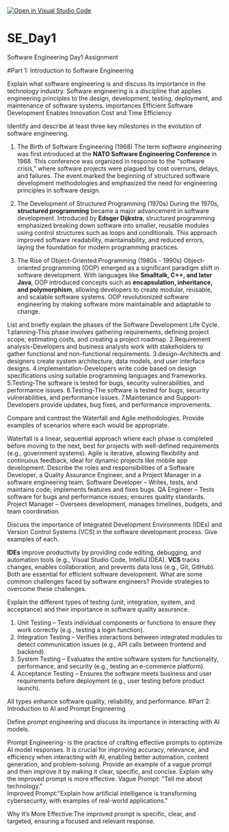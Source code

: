 [![Open in Visual Studio Code](https://classroom.github.com/assets/open-in-vscode-2e0aaae1b6195c2367325f4f02e2d04e9abb55f0b24a779b69b11b9e10269abc.svg)](https://classroom.github.com/online_ide?assignment_repo_id=18392817&assignment_repo_type=AssignmentRepo)
# SE_Day1
Software Engineering Day1 Assignment

#Part 1: Introduction to Software Engineering

Explain what software engineering is and discuss its importance in the technology industry.
Software engineering is a discipline that applies engineering principles to the design, development, testing, deployment, and maintenance of software systems.
importances
Efficient Software Development
Enables Innovation
Cost and Time Efficiency



Identify and describe at least three key milestones in the evolution of software engineering.


1. The Birth of Software Engineering (1968)
   The term *software engineering* was first introduced at the **NATO Software Engineering Conference** in 1968. This conference was organized in response to the "software crisis," where software projects were plagued by cost overruns, delays, and failures. The event marked the beginning of structured software development methodologies and emphasized the need for engineering principles in software design.

2. The Development of Structured Programming (1970s)
   During the 1970s, **structured programming** became a major advancement in software development. Introduced by **Edsger Dijkstra**, structured programming emphasized breaking down software into smaller, reusable modules using control structures such as loops and conditionals. This approach improved software readability, maintainability, and reduced errors, laying the foundation for modern programming practices.

3. The Rise of Object-Oriented Programming (1980s - 1990s)
   Object-oriented programming (OOP) emerged as a significant paradigm shift in software development. With languages like **Smalltalk, C++, and later Java**, OOP introduced concepts such as **encapsulation, inheritance, and polymorphism**, allowing developers to create modular, reusable, and scalable software systems. OOP revolutionized software engineering by making software more maintainable and adaptable to change.


List and briefly explain the phases of the Software Development Life Cycle.
1.planning-This phase involves gathering requirements, defining project scope, estimating costs, and creating a project roadmap.
2.Requirement analysis-Developers and business analysts work with stakeholders to gather functional and non-functional requirements.
3.design-Architects and designers create system architecture, data models, and user interface designs.
4.implementation-Developers write code based on design specifications using suitable programming languages and frameworks.
5.Testing-The software is tested for bugs, security vulnerabilities, and performance issues.
6.Testing-The software is tested for bugs, security vulnerabilities, and performance issues.
7.Maintenance and Support-Developers provide updates, bug fixes, and performance improvements.




Compare and contrast the Waterfall and Agile methodologies. Provide examples of scenarios where each would be appropriate.

Waterfall is a linear, sequential approach where each phase is completed before moving to the next, best for projects with well-defined requirements (e.g., government systems). Agile is iterative, allowing flexibility and continuous feedback, ideal for dynamic projects like mobile app development.
Describe the roles and responsibilities of a Software Developer, a Quality Assurance Engineer, and a Project Manager in a software engineering team.
Software Developer – Writes, tests, and maintains code; implements features and fixes bugs.
QA Engineer – Tests software for bugs and performance issues; ensures quality standards.
Project Manager – Oversees development, manages timelines, budgets, and team coordination.


Discuss the importance of Integrated Development Environments (IDEs) and Version Control Systems (VCS) in the software development process. Give examples of each.

**IDEs** improve productivity by providing code editing, debugging, and automation tools (e.g., Visual Studio Code, IntelliJ IDEA). **VCS** tracks changes, enables collaboration, and prevents data loss (e.g., Git, GitHub). Both are essential for efficient software development.
What are some common challenges faced by software engineers? Provide strategies to overcome these challenges.


Explain the different types of testing (unit, integration, system, and acceptance) and their importance in software quality assurance.

1. Unit Testing – Tests individual components or functions to ensure they work correctly (e.g., testing a login function).  
2. Integration Testing – Verifies interactions between integrated modules to detect communication issues (e.g., API calls between frontend and backend).  
3. System Testing – Evaluates the entire software system for functionality, performance, and security (e.g., testing an e-commerce platform).  
4. Acceptance Testing – Ensures the software meets business and user requirements before deployment (e.g., user testing before product launch).  

All types enhance software quality, reliability, and performance.
#Part 2: Introduction to AI and Prompt Engineering


Define prompt engineering and discuss its importance in interacting with AI models.

Prompt Engineering- is the practice of crafting effective prompts to optimize AI model responses. It is crucial for improving accuracy, relevance, and efficiency when interacting with AI, enabling better automation, content generation, and problem-solving.
Provide an example of a vague prompt and then improve it by making it clear, specific, and concise. Explain why the improved prompt is more effective.
Vague Prompt: "Tell me about technology."  
Improved Prompt:"Explain how artificial intelligence is transforming cybersecurity, with examples of real-world applications."  

Why It’s More Effective:The improved prompt is specific, clear, and targeted, ensuring a focused and relevant response.
